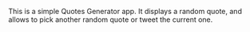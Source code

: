 This is a simple Quotes Generator app. It displays a random quote, and allows to pick another random quote or tweet the current one.